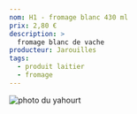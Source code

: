 ```yaml
---
nom: H1 - fromage blanc 430 ml
prix: 2,80 €
description: >
  fromage blanc de vache
producteur: Jarouilles
tags: 
  - produit laitier
  - fromage
---
```


![photo du yahourt](./media/fromage-blanc.jpg)
